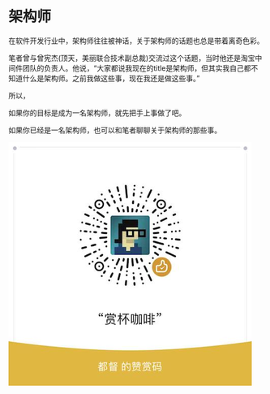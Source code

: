 # 架构师

在软件开发行业中，架构师往往被神话，关于架构师的话题也总是带着离奇色彩。

笔者曾与曾宪杰\(顶天，美丽联合技术副总裁\)交流过这个话题，当时他还是淘宝中间件团队的负责人。他说，“大家都说我现在的title是架构师，但其实我自己都不知道什么是架构师。之前我做这些事，现在我还是做这些事。”

所以，

如果你的目标是成为一名架构师，就先把手上事做了吧。

如果你已经是一名架构师，也可以和笔者聊聊关于架构师的那些事。



![](/assets/赞赏码.jpg)

